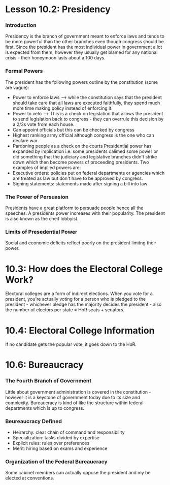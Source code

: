 # Lesson 10.2: Presidency
### Introduction
Presidency is the branch of government meant to enforce laws and tends to be more powerful than the other branches even though congress should be first. Since the president has the most individual power in government a lot is expected from them, however they usually get blamed for any national crisis - their honeymoon lasts about a 100 days. 

### Formal Powers
The president has the following powers outline by the constitution (some are vague):
- Power to enforce laws --> while the constitution says that the president should take care that all laws are executed faithfully, they spend much more time making policy instead of enforcing it. 
- Power to veto --> This is a check on legislation that allows the president to send legislation back to congress - they can overrule this decision by a 2/3s vote from each house. 
- Can appoint officials but this can be checked by congress
- Highest ranking army official although congress is the one who can declare war
- Pardoning people as a check on the courts
Presidential power has expanded by implication i.e. some presidents calimed some power or did something that the judiciary and legislative branches didn't strike down which then become powers of proceeding presidents. Two examples of implied powers are:
- Executive orders: policies put on federal departments or agencies which are treated as law but don't have to be approved by congress. 
- Signing statements: statements made after signing a bill into law

### The Power of Persuasion
Presidents have a great platform to persuade people hence all the speeches. A presidents power increases with their popularity. The president is also known as the cheif lobbyist. 

### Limits of Presedential Power
Social and economic deficits reflect poorly on the president limitng their power. 

# 10.3: How does the Electoral College Work?
Electoral colleges are a form of indirect elections. When you vote for a president, you're actually voting for a person who is pledged to the president - whichever pledge has the majority decides the president - also the number of electors per state = HoR seats + senators. 

# 10.4: Electoral College Information
If no candidate gets the popular vote, it goes down to the HoR. 

# 10.6: Bureaucracy
### The Fourth Branch of Government
Little about government administration is covered in the constitution - however it is a keystone of government today due to its size and complexity. Bureaucracy is kind of like the structure within federal departments which is up to congress. 

### Beureaucracy Defined
- Heirarchy: clear chain of command and responsibility
- Specialization: tasks divided by expertise
- Explicit rules: rules over preferences
- Merit: hiring based on exams and experience

### Organization of the Federal Bureaucracy
Some cabinet members can actually oppose the president and my be elected at conventions. 